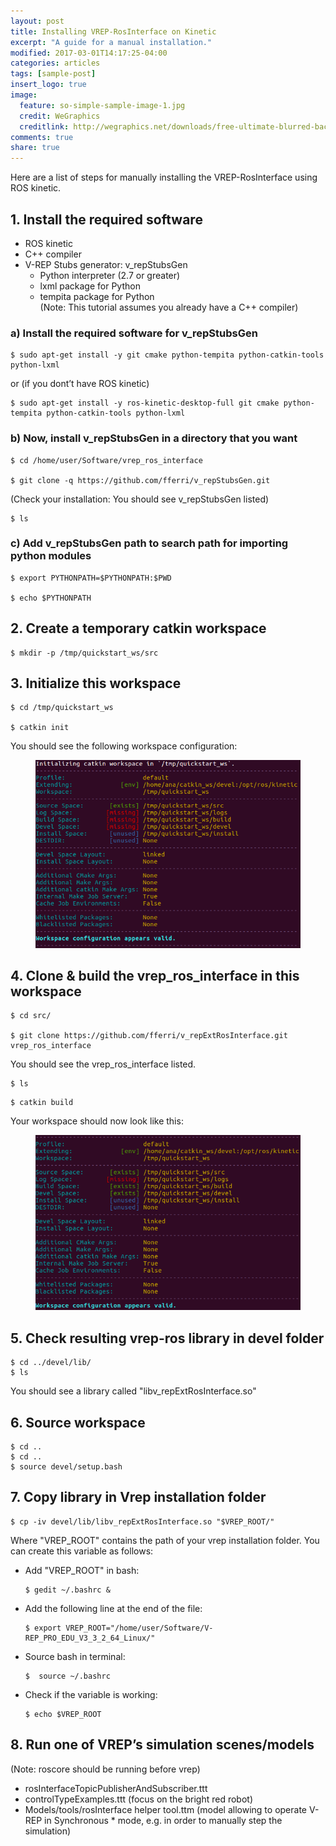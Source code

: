 ```yaml
---
layout: post
title: Installing VREP-RosInterface on Kinetic
excerpt: "A guide for a manual installation."
modified: 2017-03-01T14:17:25-04:00
categories: articles
tags: [sample-post]
insert_logo: true
image:
  feature: so-simple-sample-image-1.jpg
  credit: WeGraphics
  creditlink: http://wegraphics.net/downloads/free-ultimate-blurred-background-pack/
comments: true
share: true
---
```


Here are a list of steps for manually installing the VREP-RosInterface using ROS kinetic. 

## 1. Install the required software
* ROS kinetic
* C++ compiler
* V-REP Stubs generator: v_repStubsGen
    * Python interpreter (2.7 or greater)
    * lxml package for Python
    * tempita package for Python  
(Note: This tutorial assumes you already have a C++ compiler)


### a) Install the required software for v_repStubsGen

```shell 
$ sudo apt-get install -y git cmake python-tempita python-catkin-tools python-lxml
```

or (if you dont’t have ROS kinetic)
    
```shell 
$ sudo apt-get install -y ros-kinetic-desktop-full git cmake python-tempita python-catkin-tools python-lxml
```


### b) Now, install v_repStubsGen in a directory that you want

```shell 
$ cd /home/user/Software/vrep_ros_interface 

$ git clone -q https://github.com/fferri/v_repStubsGen.git
```

(Check your installation: You should see v_repStubsGen listed)
```shell 
$ ls
```

### c) Add v_repStubsGen path to search path for importing python modules

```shell 
$ export PYTHONPATH=$PYTHONPATH:$PWD

$ echo $PYTHONPATH 
```

## 2. Create a temporary catkin workspace

```shell 
$ mkdir -p /tmp/quickstart_ws/src
```

## 3. Initialize this workspace

```shell
$ cd /tmp/quickstart_ws 

$ catkin init
```
You should see the following workspace configuration:

<figure>
	<img src="../../images/posts/vreprosint/Catkin_init.png" alt="image">
</figure>



## 4. Clone & build the vrep_ros_interface in this workspace

```shell
$ cd src/

$ git clone https://github.com/fferri/v_repExtRosInterface.git vrep_ros_interface
```
You should see the vrep_ros_interface listed.

```shell
$ ls
```


```shell
$ catkin build
```

Your workspace should now look like this:

<figure>
	<img src="../../images/posts/vreprosint/Catkin_build.png" alt="image">
</figure>




## 5. Check resulting vrep-ros library in devel folder

```shell
$ cd ../devel/lib/
$ ls
```
You should see a library called "libv_repExtRosInterface.so"

## 6. Source workspace

```shell
$ cd ..
$ cd ..
$ source devel/setup.bash
```

## 7. Copy library in Vrep installation folder

```shell
$ cp -iv devel/lib/libv_repExtRosInterface.so "$VREP_ROOT/"
```

Where  "VREP_ROOT" contains the path of your vrep installation folder. You can create this variable as follows:

* Add "VREP_ROOT" in bash:
    
    ```shell
    $ gedit ~/.bashrc &
    ```

* Add the following line at the end of the file:
    
    ```shell
    $ export VREP_ROOT="/home/user/Software/V-REP_PRO_EDU_V3_3_2_64_Linux/"
    ```

* Source bash in terminal:

    ```shell
    $  source ~/.bashrc 
    ```

* Check if the variable is working:
    
    ```shell
    $ echo $VREP_ROOT   
    ```


## 8. Run one of VREP’s simulation scenes/models

(Note: roscore should be running before vrep)

* rosInterfaceTopicPublisherAndSubscriber.ttt 
* controlTypeExamples.ttt (focus on the bright red robot) 
* Models/tools/rosInterface helper tool.ttm (model allowing to operate V-REP in Synchronous * mode, e.g. in order to manually step the simulation)

